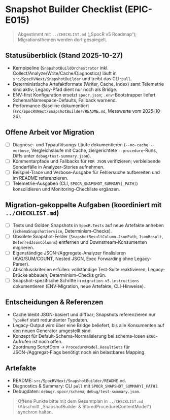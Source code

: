 # Snapshot Builder Checklist (EPIC-E015)

> Abgestimmt mit `../CHECKLIST.md` („SpocR v5 Roadmap“); Migrationsthemen werden dort gespiegelt.

## Statusüberblick (Stand 2025-10-27)

- Kernpipeline (`SnapshotBuildOrchestrator` inkl. Collect/Analyze/Write/Cache/Diagnostics) läuft in `src/SpocRVNext/SnapshotBuilder` und treibt das CLI-`pull`.
- Deterministische Artefaktformate (Writer, Cache, Index) samt Telemetrie sind aktiv; Legacy-Pfad dient nur noch als Bridge.
- ENV-first Konfiguration ersetzt `spocr.json`; `.env`-Bootstrapper liefert Schema/Namespace-Defaults, Fallback warnend.
- Performance-Baseline dokumentiert (`src/SpocRVNext/SnapshotBuilder/README.md`, Messwerte vom 2025-10-26).

## Offene Arbeit vor Migration

- [ ] Diagnose- und Typauflösungs-Läufe dokumentieren (`--no-cache --verbose`, Vergleichsläufe mit Cache, zielgerichtete `--procedure`-Runs, Diffs unter `debug/test-summary.json`).
- [ ] Kommentarpfade und Fallbacks für `FOR JSON` verifizieren; verbleibende Sonderfälle in Analyzer-Stories aufnehmen.
- [ ] Beispiel-Trace und Verbose-Ausgabe für Fehlersuche aufbereiten und im README referenzieren.
- [ ] Telemetrie-Ausgaben (CLI, `SPOCR_SNAPSHOT_SUMMARY[_PATH]`) konsolidieren und Monitoring-Checkliste ergänzen.

## Migration-gekoppelte Aufgaben (koordiniert mit `../CHECKLIST.md`)

- [ ] Tests und Golden Snapshots in `SpocR.Tests` auf neue Artefakte anheben (`SchemaSnapshotService`, Determinism-Checks).
- [ ] Obsolete Snapshot-Felder (`SnapshotResultColumn.JsonPath`, `JsonResult`, `DeferredJsonColumns`) entfernen und Downstream-Konsumenten migrieren.
- [ ] Eigenständige JSON-/Aggregate-Analyzer finalisieren (AVG/SUM/COUNT, Nested JSON, Exec Forwarding ohne Legacy-Parser).
- [ ] Abschlusskriterien erfüllen: vollständige Test-Suite reaktivieren, Legacy-Brücke abbauen, Determinism-Checks grün.
- [ ] Snapshot-spezifische Schritte in `migration-v5.instructions` dokumentieren (ENV-Migration, neue Artefakte, CLI-Hinweise).

## Entscheidungen & Referenzen

- Cache bleibt JSON-basiert und diffbar; Snapshots referenzieren nur `TypeRef` statt redundanter Typdaten.
- Legacy-Output wird über eine Bridge beliefert, bis alle Konsumenten auf den neuen Generator umgestellt sind.
- Konzept für Default-Schema-Normalisierung bei schema-losen `EXEC`-Aufrufen ist noch offen.
- Zuordnung ScriptDom → `ProcedureModel.ResultSets` für JSON-/Aggregat-Flags benötigt noch ein belastbares Mapping.

## Artefakte

- README: `src/SpocRVNext/SnapshotBuilder/README.md`.
- Diagnostics & Summary: CLI `pull` mit `SPOCR_SNAPSHOT_SUMMARY[_PATH]`.
- Debugdaten: `debug/.spocr/schema`, `debug/test-summary.json`.

> Offene Punkte bitte mit dem Gesamtplan in `../CHECKLIST.md` (Abschnitt „SnapshotBuilder & StoredProcedureContentModel“) synchron halten.
